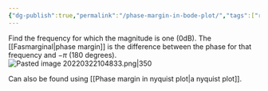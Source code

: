 ```yaml
---
{"dg-publish":true,"permalink":"/phase-margin-in-bode-plot/","tags":["reglerteknik"]}
---
```


Find the frequency for which the magnitude is one (0dB). The [[Fasmarginal\|phase margin]] is the difference between the phase for that frequency and $-\pi$ (180 degrees). 
![Pasted image 20220322104833.png|350](/img/user/images/Pasted%20image%2020220322104833.png)

Can also be found using [[Phase margin in nyquist plot\|a nyquist plot]].

